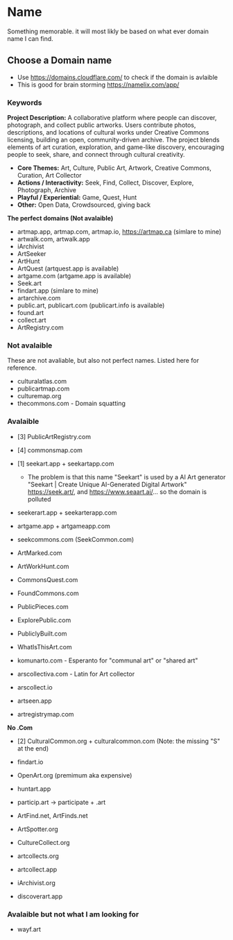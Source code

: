 # Name

Something memorable. it will most likly be based on what ever domain name I can find.

## Choose a Domain name

- Use https://domains.cloudflare.com/ to check if the domain is avlaible
- This is good for brain storming https://namelix.com/app/

### Keywords

**Project Description:** A collaborative platform where people can discover, photograph, and collect public artworks. Users contribute photos, descriptions, and locations of cultural works under Creative Commons licensing, building an open, community-driven archive. The project blends elements of art curation, exploration, and game-like discovery, encouraging people to seek, share, and connect through cultural creativity.

- **Core Themes:** Art, Culture, Public Art, Artwork, Creative Commons, Curation, Art Collector
- **Actions / Interactivity:** Seek, Find, Collect, Discover, Explore, Photograph, Archive
- **Playful / Experiential:** Game, Quest, Hunt
- **Other:** Open Data, Crowdsourced, giving back

**The perfect domains (Not avalaible)**

- artmap.app, artmap.com, artmap.io, https://artmap.ca (simlare to mine)
- artwalk.com, artwalk.app
- iArchivist
- ArtSeeker
- ArtHunt
- ArtQuest (artquest.app is available)
- artgame.com (artgame.app is available)
- Seek.art
- findart.app (simlare to mine)
- artarchive.com
- public.art, publicart.com (publicart.info is available)
- found.art
- collect.art
- ArtRegistry.com

### Not avalaible

These are not avaliable, but also not perfect names. Listed here for reference.

- culturalatlas.com
- publicartmap.com
- culturemap.org
- thecommons.com - Domain squatting

### Avalaible

- [3] PublicArtRegistry.com
- [4] commonsmap.com

- [1] seekart.app + seekartapp.com
  - The problem is that this name "Seekart" is used by a AI Art generator "Seekart | Create Unique AI-Generated Digital Artwork" https://seek.art/, and https://www.seaart.ai/... so the domain is polluted

- seekerart.app + seekarterapp.com
- artgame.app + artgameapp.com
- seekcommons.com (SeekCommon.com)

- ArtMarked.com
- ArtWorkHunt.com
- CommonsQuest.com
- FoundCommons.com
- PublicPieces.com
- ExplorePublic.com
- PubliclyBuilt.com
- WhatIsThisArt.com
- komunarto.com - Esperanto for "communal art" or "shared art"
- arscollectiva.com - Latin for Art collector
- arscollect.io
- artseen.app
- artregistrymap.com

**No .Com**

- [2] CulturalCommon.org + culturalcommon.com  (Note: the missing "S" at the end)

- findart.io
- OpenArt.org (premimum aka expensive)
- huntart.app
- particip.art → participate + .art
- ArtFind.net, ArtFinds.net
- ArtSpotter.org
- CultureCollect.org
- artcollects.org
- artcollect.app
- iArchivist.org
- discoverart.app


### Avalaible but not what I am looking for

- wayf.art

